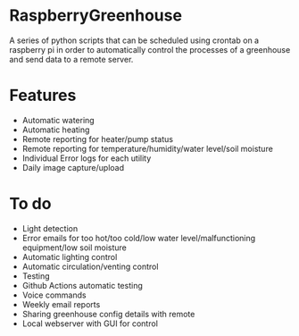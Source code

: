 # RaspberryGreenhouse
 
A series of python scripts that can be scheduled using crontab on a raspberry pi in order to automatically control the processes of a greenhouse and send data to a remote server.

# Features
- Automatic watering
- Automatic heating
- Remote reporting for heater/pump status
- Remote reporting for temperature/humidity/water level/soil moisture
- Individual Error logs for each utility
- Daily image capture/upload

# To do
- Light detection
- Error emails for too hot/too cold/low water level/malfunctioning equipment/low soil moisture
- Automatic lighting control
- Automatic circulation/venting control
- Testing
- Github Actions automatic testing
- Voice commands
- Weekly email reports
- Sharing greenhouse config details with remote
- Local webserver with GUI for control
